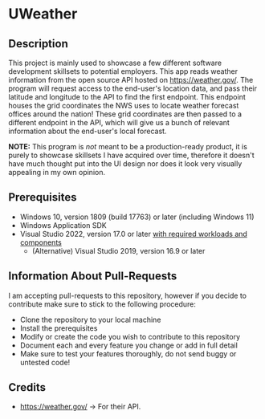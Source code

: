 <!-- TODO: Add build qualtiy badges from the following websites. -->
<!-- [![AppVeyor]() -->
<!-- [![CodeFactor]() -->
<!-- [![License: GPL v3]() -->

# UWeather
<!-- TODO: Add a preview image. -->
<!-- ![](https://i.imgur.com/) -->

## Description
This project is mainly used to showcase a few different software development skillsets to potential employers. This app reads weather information from the open source API hosted on https://weather.gov/. The program will request access to the end-user's location data, and pass their latitude and longitude to the API to find the first endpoint. This endpoint houses the grid coordinates the NWS uses to locate weather forecast offices around the nation! These grid coordinates are then passed to a different endpoint in the API, which will give us a bunch of relevant information about the end-user's local forecast. 

**NOTE:** This program is *not* meant to be a production-ready product, it is purely to showcase skillsets I have acquired over time, therefore it doesn't have much thought put into the UI design nor does it look very visually appealing in my own opinion.

## Prerequisites
- Windows 10, version 1809 (build 17763) or later (including Windows 11)
- Windows Application SDK
- Visual Studio 2022, version 17.0 or later [with required workloads and components](https://learn.microsoft.com/en-us/windows/apps/windows-app-sdk/set-up-your-development-environment?tabs=cs-vs-community%2Ccpp-vs-community%2Cvs-2022-17-1-a%2Cvs-2022-17-1-b#required-workloads-and-components)
    - (Alternative) Visual Studio 2019, version 16.9 or later

## Information About Pull-Requests
I am accepting pull-requests to this repository, however if you decide to contribute make sure to stick to the following procedure:
- Clone the repository to your local machine
- Install the prerequisites
- Modify or create the code you wish to contribute to this repository
- Document each and every feature you change or add in full detail
- Make sure to test your features thoroughly, do not send buggy or untested code!

## Credits
- https://weather.gov/ -> For their API.
